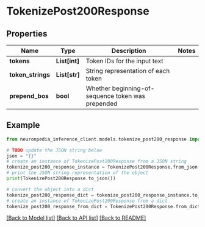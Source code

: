 # TokenizePost200Response


## Properties

Name | Type | Description | Notes
------------ | ------------- | ------------- | -------------
**tokens** | **List[int]** | Token IDs for the input text | 
**token_strings** | **List[str]** | String representation of each token | 
**prepend_bos** | **bool** | Whether beginning-of-sequence token was prepended | 

## Example

```python
from neuronpedia_inference_client.models.tokenize_post200_response import TokenizePost200Response

# TODO update the JSON string below
json = "{}"
# create an instance of TokenizePost200Response from a JSON string
tokenize_post200_response_instance = TokenizePost200Response.from_json(json)
# print the JSON string representation of the object
print(TokenizePost200Response.to_json())

# convert the object into a dict
tokenize_post200_response_dict = tokenize_post200_response_instance.to_dict()
# create an instance of TokenizePost200Response from a dict
tokenize_post200_response_from_dict = TokenizePost200Response.from_dict(tokenize_post200_response_dict)
```
[[Back to Model list]](../README.md#documentation-for-models) [[Back to API list]](../README.md#documentation-for-api-endpoints) [[Back to README]](../README.md)


